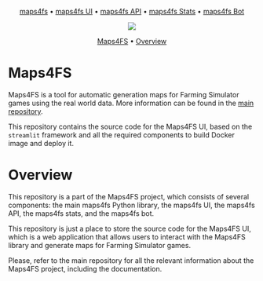<p align="center">
<a href="https://github.com/iwatkot/maps4fs">maps4fs</a> •
<a href="https://github.com/iwatkot/maps4fsui">maps4fs UI</a> •
<a href="https://github.com/iwatkot/maps4fsapi">maps4fs API</a> •
<a href="https://github.com/iwatkot/maps4fsstats">maps4fs Stats</a> •
<a href="https://github.com/iwatkot/maps4fsbot">maps4fs Bot</a>
</p>

<div align="center" markdown>

<img src="https://github.com/iwatkot/maps4fsui/releases/download/0.0.2/maps4fs-poster_dev_3.png">

<p align="center">
    <a href="#maps4fs">Maps4FS</a> •
    <a href="#overview">Overview</a>
</p>
</div>

# Maps4FS

Maps4FS is a tool for automatic generation maps for Farming Simulator games using the real world data. More information can be found in the [main repository](https://github.com/iwatkot/maps4fs).  

This repository contains the source code for the Maps4FS UI, based on the `streamlit` framework and all the required components to build Docker image and deploy it.

# Overview

This repository is a part of the Maps4FS project, which consists of several components: the main maps4fs Python library, the maps4fs UI, the maps4fs API, the maps4fs stats, and the maps4fs bot.  

This repository is just a place to store the source code for the Maps4FS UI, which is a web application that allows users to interact with the Maps4FS library and generate maps for Farming Simulator games.

Please, refer to the main repository for all the relevant information about the Maps4FS project, including the documentation.